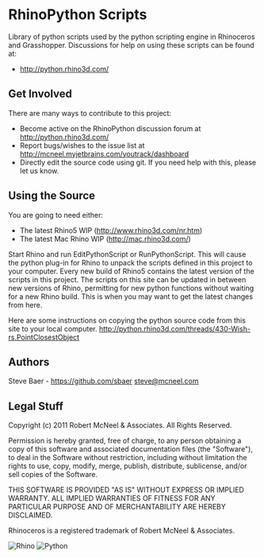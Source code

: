 RhinoPython Scripts
===================

Library of python scripts used by the python scripting engine in Rhinoceros and Grasshopper. Discussions for help on using these scripts can be found at:

* http://python.rhino3d.com/


Get Involved
------------
There are many ways to contribute to this project:

* Become active on the RhinoPython discussion forum at http://python.rhino3d.com/
* Report bugs/wishes to the issue list at http://mcneel.myjetbrains.com/youtrack/dashboard
* Directly edit the source code using git. If you need help with this, please let us know.

Using the Source
----------------
You are going to need either:

* The latest Rhino5 WIP (http://www.rhino3d.com/nr.htm)
* The latest Mac Rhino WIP (http://mac.rhino3d.com/)

Start Rhino and run EditPythonScript or RunPythonScript. This will cause the python plug-in for Rhino to unpack the scripts defined in this project to your computer. Every new build of Rhino5 contains the latest version of the scripts in this project. The scripts on this site can be updated in between new versions of Rhino, permitting for new python functions without waiting for a new Rhino build. This is when you may want to get the latest changes from here.

Here are some instructions on copying the python source code from this site to your local computer.
http://python.rhino3d.com/threads/430-Wish-rs.PointClosestObject

Authors
-------
Steve Baer - https://github.com/sbaer steve@mcneel.com

Legal Stuff
-----------
Copyright (c) 2011 Robert McNeel & Associates. All Rights Reserved.

Permission is hereby granted, free of charge, to any person obtaining a copy of
this software and associated documentation files (the "Software"), to deal in
the Software without restriction, including without limitation the rights to use,
copy, modify, merge, publish, distribute, sublicense, and/or sell copies of the
Software.

THIS SOFTWARE IS PROVIDED "AS IS" WITHOUT EXPRESS OR IMPLIED WARRANTY. ALL IMPLIED
WARRANTIES OF FITNESS FOR ANY PARTICULAR PURPOSE AND OF MERCHANTABILITY ARE HEREBY
DISCLAIMED.

Rhinoceros is a registered trademark of Robert McNeel & Associates.

![Rhino](https://lh6.googleusercontent.com/-pQtuyrwmcmg/TYtWECHGYNI/AAAAAAAAA7Y/rphjSmq1cuo/s200/Rhino_logo_wire.jpg)  ![Python](http://www.food4rhino.com/sites/default/files/imagecache/Thumbnail-project-node/pythonlogo.png.pagespeed.ce.eP1CQxaAba.png)
